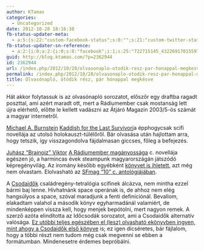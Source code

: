 ```yaml
---
author: KTamas
categories:
  - Uncategorized
date: 2012-10-28 18:16:38
fb-status-updater-meta:
  - a:5:{s:22:"custom-facebook-status";s:0:"";s:21:"custom-twitter-status";s:0:"";s:7:"fb-push";s:1:"1";s:7:"tw-push";s:1:"1";s:4:"push";s:1:"1";}
fb-status-updater-sn-reference:
  - a:2:{i:0;a:2:{i:0;s:8:"facebook";i:1;s:25:"722715145_432269170155971";}i:1;a:2:{i:0;s:7:"twitter";i:1;s:18:"2.626038909676E+17";}}
guid: http://blog.ktamas.com/?p=2362944
id: 2362944
url: /index.php/2012/10/28/olvasonaplo-otodik-resz-par-honappal-megkesve/
permalink: /index.php/2012/10/28/olvasonaplo-otodik-resz-par-honappal-megkesve/
title: Olvasónapló, ötödik rész, pár hónappal megkésve
---
```


Hát akkor folytassuk is az olvasónapló sorozatot, előszőr egy draftba ragadt poszttal, ami azért maradt ott, mert a Rádiumember csak mostanság lett újra elérhető, előtte le kellett vadászni az Átjáró Magazin 2003/5-ös számát a magyar internetről.

[Michael A. Burnstein](http://sfmag.hu/2011/09/27/interju-michael-a-burstein-sci-fi-iroval/) [Kaddish for the Last Survivor](http://www.fictionwise.com/ebooks/ebook563.htm)ja épphogycsak scifi novellája az utolsó holokauszt-túlélőről. Bár olvasása után hajlottam arra, hogy tetszik, így visszagondolva fájdalmasan giccses, főleg a befejezés.

[Juhász &#8220;Brainoiz&#8221; Viktor](http://brainoiz.blogspot.com/) [A Rádiumember magányossága](http://brainoiz.blogspot.com/p/bibliografia.html) c. novellája egészen jó, a harmincas évek steampunk magyarországán játszódó képregényvilág. Az iromány később egyébként [könyvet is ihletett](http://lfg.hu/14165/ismerteto/tokaji-zsolt-turulfi/), azt még nem olvastam. Elolvasható az [SFmag &#8220;10&#8221; c. antológiájában](http://www.adastrakiado.hu/10-sfmag-antologia.html).

A [Csodaidők](http://csodaidok.hu) családregény-tetralógia scifinek álcázva, nem mintha ezzel bármi baj lenne. Hívhatnánk space operának is, de ahhoz nem elég hangsúlyos a space, szóval maradjunk a fenti definíciónál. Bevallom, elakadtam valahol a második könyv egyharmadánál valamiért, de mindenképpen vissza kell, hogy menjek bepótolni, mert nagyon remek. A szerző azóta elindította az Időcsodák sorozatot, ami a Csodaidők alternatív valósága. [Ez utóbbi teljes egészében el (lesz) olvasható ekönyvben ingyen, mint ahogy a Csodaidők első könyve](http://csodaidok.hu/index.php?option=com_content&view=article&id=339&Itemid=162) is; ez igen dicséretes, bár fájlalom, hogy a többi részt nem tudom még csak megvenni se ebben a formátumban. Mindenesetre érdemes bepróbálni.
